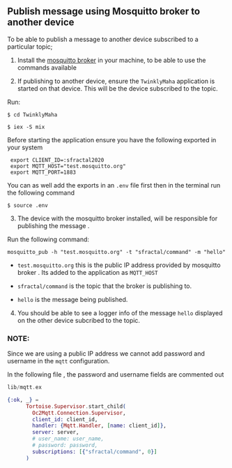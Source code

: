 ## Publish message using Mosquitto broker to another device

To be able to publish a message to another device subscribed to a particular topic;
 
 1. Install the [mosquitto broker](https://www.vultr.com/docs/install-mosquitto-mqtt-broker-on-ubuntu-20-04-server/) in your machine, to be able to use the commands available 

 2. If publishing to another device, ensure the `TwinklyMaha` application is started on that device. This will be the device subscribed to the topic.

 Run:
 ```shell
 $ cd TwinklyMaha

 $ iex -S mix

 ```

 Before starting the application ensure you have the following exported in your system 

 ```
  export CLIENT_ID=:sfractal2020
  export MQTT_HOST="test.mosquitto.org"
  export MQTT_PORT=1883

 ```
You can as well add the exports in an `.env` file first then in the terminal run the following command 

 ```shell
 $ source .env
 ```
 3. The device with the mosquitto broker installed, will be responsible for publishing the message .

 Run the following command:

 ```shell
 mosquitto_pub -h "test.mosquitto.org" -t "sfractal/command" -m "hello"
 ```

-  `test.mosquitto.org` this is the public IP address provided by mosquitto broker . Its added to the application as `MQTT_HOST`

- `sfractal/command` is the topic that the broker is publishing to.

- `hello` is the message being published.

4. You should be able to see a logger info of the message `hello` displayed on the other device subcribed to the topic.

### NOTE: 

Since we are using a public IP address we cannot add password and username in the `mqtt` configuration.

In the following file , the password and username fields are commented out

```elixir
lib/mqtt.ex

{:ok, _} =
      Tortoise.Supervisor.start_child(
        Oc2Mqtt.Connection.Supervisor,
        client_id: client_id,
        handler: {Mqtt.Handler, [name: client_id]},
        server: server,
        # user_name: user_name,
        # password: password,
        subscriptions: [{"sfractal/command", 0}]
      )
```